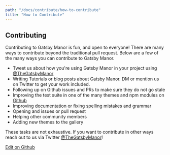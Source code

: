 ```yaml
---
path: "/docs/contribute/how-to-contribute"
title: "How to Contribute"
---
```


## Contributing
Contributing to Gatsby Manor is fun, and open to everyone! There are many ways to contribute
beyond the traditional pull request. Below are a few of the many ways you can
contribute to Gatsby Manor.

- Tweet us about how you're using Gatsby Manor in your project using [@TheGatsbyManor](https://twitter.com/TheGatsbyManor)
- Writing Tutorials or blog posts about Gatsby Manor. DM or mention us on Twitter
 to get your work included.
- Following up on Github issues and PRs to make sure they do not go stale
- Improving the test suite in one of the many themes and npm modules on [Github](https://github.com/gatsbymanor)
- Improving documentation or fixing spelling mistakes and grammar
- Opening and issues or pull request
- Helping other community members
- Adding new themes to the gallery

These tasks are not exhaustive. If you want to contribute in other ways reach
out to us via Twitter [@TheGatsbyManor](https://twitter.com/TheGatsbyManor)!

[Edit on Github](https://github.com/gatsbymanor/gatsby-manor-content)
